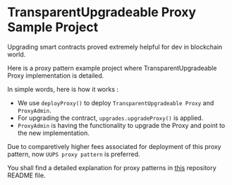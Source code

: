 # TransparentUpgradeable Proxy Sample Project

Upgrading smart contracts proved extremely helpful for dev in blockchain world.

Here is a proxy pattern example project where TransparentUpgradeable Proxy implementation is detailed.

In simple words, here is how it works : 
- We use `deployProxy()` to deploy `TransparentUpgradeable Proxy` and `ProxyAdmin`.
- For upgrading the contract, `upgrades.upgradeProxy()` is applied.
- `ProxyAdmin` is having the functionality to upgrade the Proxy and point to the new implementation.

Due to comparetively higher fees associated for deployment of this proxy pattern, now `UUPS proxy pattern` is preferred. 

You shall find a detailed explanation for proxy patterns in [this](https://github.com/ishinu/Beacon-Proxy-Upgrade-Example-Hardhat-) repository README file.

